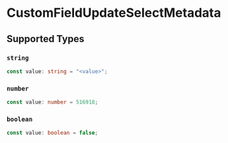 # CustomFieldUpdateSelectMetadata


## Supported Types

### `string`

```typescript
const value: string = "<value>";
```

### `number`

```typescript
const value: number = 516918;
```

### `boolean`

```typescript
const value: boolean = false;
```

